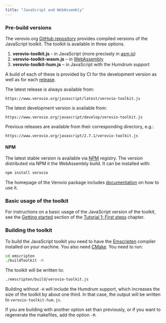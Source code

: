 ```yaml
---
title: "JavaScript and WebAssembly"
---
```


### Pre-build versions

The verovio.org [GitHub repository](https://github.com/rism-digital/verovio.org) provides compiled versions of the JavaScript toolkit. The toolkit is available in three options.

1. **verovio-toolkit.js** - in JavaScript (more precisely in [asm.js](https://asmjs.org))
2. **verovio-toolkit-wasm.js** – in [WebAssembly](https://webassembly.org/)
3. **verovio-toolkit-hum.js** – in JavaScript with the Humdrum support

A build of each of these is provided by CI for the development version as well as for each [release](https://github.com/rism-digital/verovio/releases).

The latest release is always available from:

```
https://www.verovio.org/javascript/latest/verovio-toolkit.js
```

The latest development version is available from:

```
https://www.verovio.org/javascript/develop/verovio-toolkit.js
```

Previous releases are available from their corresponding directory, e.g.:

```
https://www.verovio.org/javascript/2.7.1/verovio-toolkit.js
```

#### NPM

The latest stable version is available via [NPM](https://www.npmjs.com/package/verovio) registry. The version distributed via NPM it the WebAssembly build. It can be installed with:

```bash
npm install verovio
```

The homepage of the Verovio package includes [documentation](https://www.npmjs.com/package/verovio#usage) on how to use it.

### Basic usage of the toolkit

For instructions on a basic usage of the JavaScript version of the toolkit, see the [Getting started](/first-steps/getting-started.html) section of the [Tutorial 1: First steps](/first-steps/) chapter.

### Building the toolkit

 To build the JavaScript toolkit you need to have the <a href="http://www.emscripten.org" target="_blank">Emscripten</a> compiler installed on your machine. You also need [CMake](https://cmake.org). You need to run:

```bash
cd emscripten
./buildToolkit -H
```

The toolkit will be written to:

```bash
./emscripten/build/verovio-toolkit.js
```

Building without `-H` will include the Humdrum support, which increases the size of the toolkit by about one third. In that case, the output will be written to `verovio-toolkit-hum.js`.

If you are building with another option set than previously, or if you want to regenerate the makefiles, add the option `-M`.

